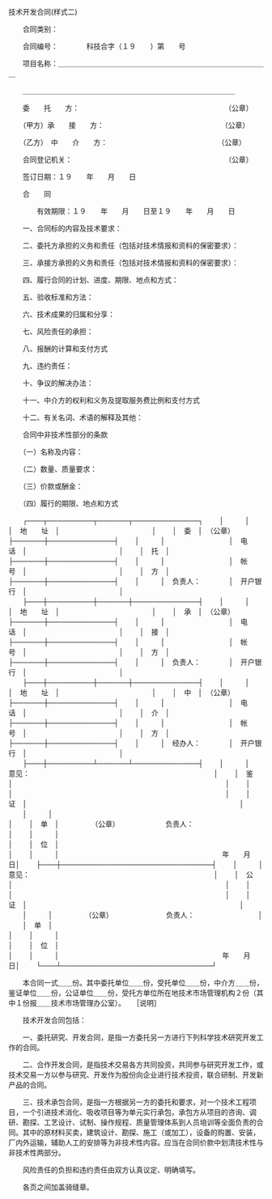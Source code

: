 



技术开发合同(样式二)



 

　　合同类别：

　　合同编号：　　　　科技合字（１９　　）第　　号

　　项目名称：＿＿＿＿＿＿＿＿＿＿＿＿＿＿＿＿＿＿＿＿＿＿＿＿＿＿＿＿＿＿

　　＿＿＿＿＿＿＿＿＿＿＿＿＿＿＿＿＿＿＿＿＿＿＿＿＿＿＿＿＿＿

　　委　　托　　方：　　　　　　　　　　　　　　　　　　　　　（公章）

　　（甲方）承　　接　　方：　　　　　　　　　　　　　　　　　（公章）

　　（乙方）　中　　介　　方：　　　　　　　　　　　　　　　　（公章）

　　合同登记机关：　　　　　　　　　　　　　　　　　　　　　　（公章）　　　　　　　

　　签订日期：１９　　年　　月　　日

　　合　　同

　　　　有效期限：１９　　年　　月　　日至１９　　年　　月　　日

　　一、合同标的内容及技术要求：

　　二、委托方承担的义务和责任（包括对技术情报和资料的保密要求）：

　　三、承接方承担的义务和责任（包括对技术情报和资料的保密要求）：

　　四、履行合同的计划、进度、期限、地点和方式：

　　五、验收标准和方法：

　　六、技术成果的归属和分享：

　　七、风险责任的承担：

　　八、报酬的计算和支付方式

　　九、违约责任：

　　十、争议的解决办法：

　　十一、中介方的权利和义务及提取服务费比例和支付方式

　　十二、有关名词、术语的解释及其他：

　　合同中非技术性部分的条款

　　（一）名称及内容：

　　（二）数量、质量要求：

　　（三）价款或酬金：

　　（四）履行的期限、地点和方式


　　┌───┬─────────┬──────┬─────────────┐
　　│　　　│　　　　　　　　　│　地　　址　│　　　　　　　　　　　　　│
　　│　委　│　（公章）　　　　├──────┼─────────────┤
　　│　　　│　　　　　　　　　│　电　　话　│　　　　　　　　　　　　　│
　　│　托　│　　　　　　　　　├──────┼─────────────┤
　　│　　　│　　　　　　　　　│　帐　　号　│　　　　　　　　　　　　　│
　　│　方　│　　　　　　　　　├──────┼─────────────┤
　　│　　　│　负责人：　　　　│　开户银行　│　　　　　　　　　　　　　│
　　├───┼─────────┼──────┼─────────────┤
　　│　　　│　　　　　　　　　│　地　　址　│　　　　　　　　　　　　　│
　　│　承　│　（公章）　　　　├──────┼─────────────┤
　　│　　　│　　　　　　　　　│　电　　话　│　　　　　　　　　　　　　│
　　│　接　│　　　　　　　　　├──────┼─────────────┤
　　│　　　│　　　　　　　　　│　帐　　号　│　　　　　　　　　　　　　│
　　│　方　│　　　　　　　　　├──────┼─────────────┤
　　│　　　│　负责人：　　　　│　开户银行　│　　　　　　　　　　　　　│
　　├───┼─────────┼──────┼─────────────┤
　　│　　　│　　　　　　　　　│　地　　址　│　　　　　　　　　　　　　│
　　│　中　│　（公章）　　　　├──────┼─────────────┤
　　│　　　│　　　　　　　　　│　电　　话　│　　　　　　　　　　　　　│
　　│　介　│　　　　　　　　　├──────┼─────────────┤
　　│　　　│　　　　　　　　　│　帐　　号　│　　　　　　　　　　　　　│
　　│　方　│　　　　　　　　　├──────┼─────────────┤
　　│　　　│　经办人：　　　　│　开户银行　│　　　　　　　　　　　　　│
　　├───┼─────────┴──────┴─────────────┤
　　│　　　│　意见：　　　　　　　　　　　　　　　　　　　　　　　　　　│
　　│　鉴　│　　　　　　　　　　　　　　　　　　　　　　　　　　　　　　│
　　│　　　│　　　　　　　　　　　　　　　　　　　　　　　　　　　　　　│
　　│　证　│　　　　　　　　　　　　　　　　　　　　　　　　　　　　　　│
　　│　　　│　　　　　　　　　　　　　　　　　　　　　　　　　　　　　　│
　　│　单　│　　　　　（公章）　　　　　　　负责人：　　　　　　　　　　│
　　│　　　│　　　　　　　　　　　　　　　　　　　　　　　　　　　　　　│
　　│　位　│　　　　　　　　　　　　　　　　　　　　　　　　　　　　　　│
　　│　　　│　　　　　　　　　　　　　　　　　　　　　　　年　　月　　日│
　　├───┼──────────────────────────────┤
　　│　　　│　意见：　　　　　　　　　　　　　　　　　　　　　　　　　　│
　　│　公　│　　　　　　　　　　　　　　　　　　　　　　　　　　　　　　│
　　│　　　│　　　　　　　　　　　　　　　　　　　　　　　　　　　　　　│
　　│　证　│　　　　　　　　　　　　　　　　　　　　　　　　　　　　　　│
　　│　　　│　　　　　（公章）　　　　　　　　负责人：　　　　　　　　　│
　　│　单　│　　　　　　　　　　　　　　　　　　　　　　　　　　　　　　│
　　│　　　│　　　　　　　　　　　　　　　　　　　　　　　　　　　　　　│
　　│　位　│　　　　　　　　　　　　　　　　　　　　　　　　　　　　　　│
　　│　　　│　　　　　　　　　　　　　　　　　　　　　　　年　　月　　日│
　　└───┴──────────────────────────────┘
　　


　　本合同一式＿＿份。其中委托单位＿＿份，受托单位＿＿份，中介方＿＿份，鉴证单位＿＿份，公证单位＿＿份，受托方单位所在地技术市场管理机构２份（其中１份报＿＿技术市场管理办公室）。　　［说明］

　　技术开发合同包括：

　　一、委托研究、开发合同，是指一方委托另一方进行下列科学技术研究开发工作的合同。

　　二、合作开发合同，是指技术交易各方共同投资，共同参与研究开发工作，或技术交易一方以参与研究、开发作为股份向企业进行技术投资，联合研制、开发新产品的合同。

　　三、技术承包合同，是指一方根据另一方的委托和要求，对一个技术工程项目，一个引进技术消化、吸收项目等为单元实行承包，承包方从项目的咨询、调研、勘探、工艺设计、试制、操作规程、质量管理体系到人员培训等全面负责的合同。其中的原材料买卖，建筑设计、勘探、施工（或加工），设备的购置、安装，厂内外运输，辅助人工的安排等为非技术性内容。应当在合同价款中划清技术性与非技术性两部分。

　　风险责任的负担和违约责任由双方认真议定、明确填写。

　　各页之间加盖骑缝章。